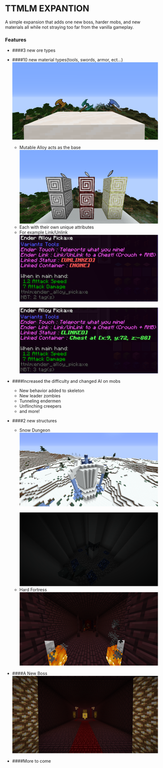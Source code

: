 # TTMLM EXPANTION
A simple expansion that adds one new boss, harder mobs, and new materials all while not straying too far from the vanilla gameplay.

### Features
* ####3 new ore types
* ####10 new material types(tools, swords, armor, ect...)
   <br>![Axes](readme_img/Axes.png)</br>
   * Mutable Alloy acts as the base
   <br>![Alloy](readme_img/MutableOres.png)</br>
   * Each with their own unique attributes
   * For example Link/Unlink
   <br>![Unlink](readme_img/unlink.PNG)</br>
   <br>![Link](readme_img/link.PNG)</br>
  

* ####Increased the difficulty and changed AI on mobs

  * New behavior added to skeleton
  * New leader zombies
  * Tunneling endermen
  * Unflinching creepers
  * and more!

* ####2 new structures

  * Snow Dungeon
  <br>![Snow](readme_img/Snowdungeon.png)</br>
  <br>![Snow](readme_img/SnowdunegonInside.png)</br>
  * Hard Fortress
  <br>![Snow](readme_img/HardFortress.png)</br>

* ####A New Boss
<br>![Boss](readme_img/BossRoom.png)</br>  

* ####More to come

